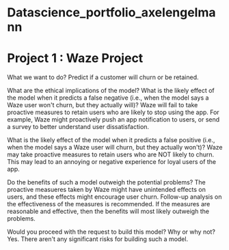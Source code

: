 # Datascience_portfolio_axelengelmann

# Project 1 : Waze Project

What we want to do?
 Predict if a customer will churn or be retained.
 
What are the ethical implications of the model?
 What is the likely effect of the model when it predicts a false negative (i.e., when the model says a Waze user won't churn, but they actually will)?
   Waze will fail to take proactive measures to retain users who are likely to stop using the app. For example, Waze might proactively push an app notification to users, or send a survey to better understand user dissatisfaction.
   
 What is the likely effect of the model when it predicts a false positive (i.e., when the model says a Waze user will churn, but they actually won't)?
  Waze may take proactive measures to retain users who are NOT likely to churn. This may lead to an annoying or negative experience for loyal users of the app.
  
Do the benefits of such a model outweigh the potential problems?
 The proactive measueres taken by Waze might have unintended effects on users, and these effects might encourage user churn. Follow-up analysis on the effectiveness of the measures is recommended. If the measures are reasonable and effective, then the benefits will most likely outweigh the problems.
 
Would you proceed with the request to build this model? Why or why not?
 Yes. There aren't any significant risks for building such a model.
